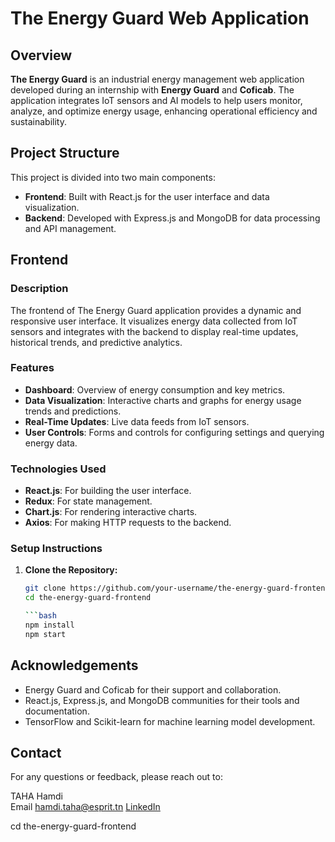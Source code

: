 # The Energy Guard Web Application

## Overview

**The Energy Guard** is an industrial energy management web application developed during an internship with **Energy Guard** and **Coficab**. The application integrates IoT sensors and AI models to help users monitor, analyze, and optimize energy usage, enhancing operational efficiency and sustainability.

## Project Structure

This project is divided into two main components:

- **Frontend**: Built with React.js for the user interface and data visualization.
- **Backend**: Developed with Express.js and MongoDB for data processing and API management.

## Frontend

### Description

The frontend of The Energy Guard application provides a dynamic and responsive user interface. It visualizes energy data collected from IoT sensors and integrates with the backend to display real-time updates, historical trends, and predictive analytics.

### Features

- **Dashboard**: Overview of energy consumption and key metrics.
- **Data Visualization**: Interactive charts and graphs for energy usage trends and predictions.
- **Real-Time Updates**: Live data feeds from IoT sensors.
- **User Controls**: Forms and controls for configuring settings and querying energy data.

### Technologies Used

- **React.js**: For building the user interface.
- **Redux**: For state management.
- **Chart.js**: For rendering interactive charts.
- **Axios**: For making HTTP requests to the backend.

### Setup Instructions

1. **Clone the Repository:**

   ```bash
   git clone https://github.com/your-username/the-energy-guard-frontend.git
   cd the-energy-guard-frontend

   ```bash
   npm install
   npm start

## Acknowledgements

- Energy Guard and Coficab for their support and collaboration.
- React.js, Express.js, and MongoDB communities for their tools and documentation.
- TensorFlow and Scikit-learn for machine learning model development.

## Contact

For any questions or feedback, please reach out to:

TAHA Hamdi  
Email  hamdi.taha@esprit.tn
[LinkedIn](https://www.linkedin.com/in/hamditaha/)

   cd the-energy-guard-frontend
